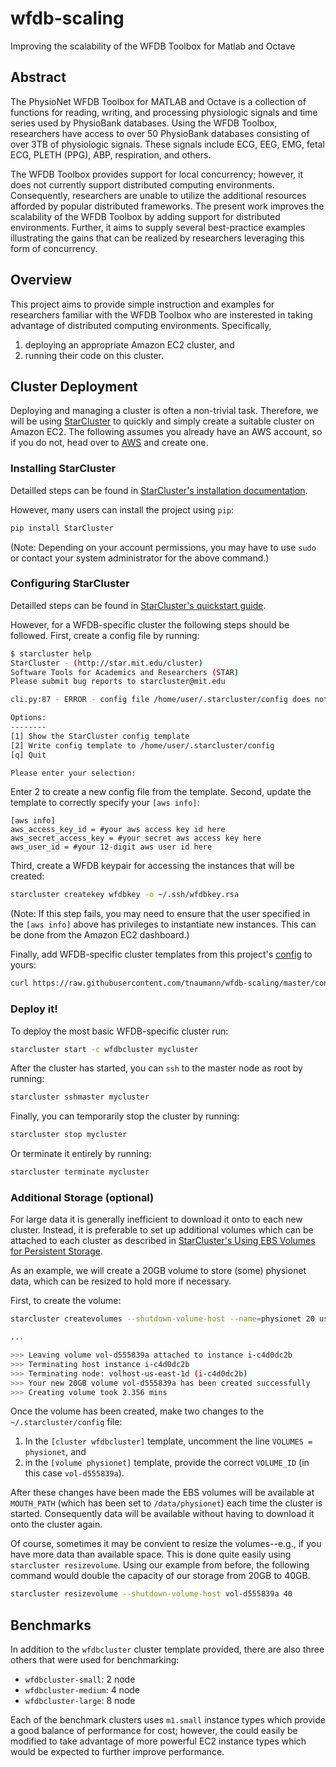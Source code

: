 wfdb-scaling
============

Improving the scalability of the WFDB Toolbox for Matlab and Octave


Abstract
--------
The PhysioNet WFDB Toolbox for MATLAB and Octave is a collection of functions for reading, writing, and processing physiologic signals and time series used by PhysioBank databases. Using the WFDB Toolbox, researchers have access to over 50 PhysioBank databases consisting of over 3TB of physiologic signals. These signals include ECG, EEG, EMG, fetal ECG, PLETH (PPG), ABP, respiration, and others. 

The WFDB Toolbox provides support for local concurrency; however, it does not currently support distributed computing environments. Consequently, researchers are unable to utilize the additional resources afforded by popular distributed frameworks. The present work improves the scalability of the WFDB Toolbox by adding support for distributed environments. Further, it aims to supply several best-practice examples illustrating the gains that can be realized by researchers leveraging this form of concurrency.


Overview
--------
This project aims to provide simple instruction and examples for researchers familiar with the WFDB Toolbox who are insterested in taking advantage of distributed computing environments. Specifically,

1. deploying an appropriate Amazon EC2 cluster, and
2. running their code on this cluster.


Cluster Deployment
------------------
Deploying and managing a cluster is often a non-trivial task. Therefore, we will be using [StarCluster](http://star.mit.edu/cluster) to quickly and simply create a suitable cluster on Amazon EC2. The following assumes you already have an AWS account, so if you do not, head over to [AWS](http://aws.amazon.com/) and create one.


### Installing StarCluster
Detailled steps can be found in [StarCluster's installation documentation](http://star.mit.edu/cluster/docs/latest/installation.html). 

However, many users can install the project using `pip`:

```sh
pip install StarCluster
```

(Note: Depending on your account permissions, you may have to use `sudo` or contact your system administrator for the above command.)

### Configuring StarCluster
Detailled steps can be found in [StarCluster's quickstart guide](http://star.mit.edu/cluster/docs/latest/quickstart.html). 

However, for a WFDB-specific cluster the following steps should be followed. First, create a config file by running:
```sh
$ starcluster help
StarCluster - (http://star.mit.edu/cluster)
Software Tools for Academics and Researchers (STAR)
Please submit bug reports to starcluster@mit.edu

cli.py:87 - ERROR - config file /home/user/.starcluster/config does not exist

Options:
--------
[1] Show the StarCluster config template
[2] Write config template to /home/user/.starcluster/config
[q] Quit

Please enter your selection:
```
Enter 2 to create a new config file from the template. Second, update the template to correctly specify your `[aws info]`:

```
[aws info]
aws_access_key_id = #your aws access key id here
aws_secret_access_key = #your secret aws access key here
aws_user_id = #your 12-digit aws user id here
```

Third, create a WFDB keypair for accessing the instances that will be created:

```sh
starcluster createkey wfdbkey -o ~/.ssh/wfdbkey.rsa
```

(Note: If this step fails, you may need to ensure that the user specified in the `[aws info]` above has privileges to instantiate new instances. This can be done from the Amazon EC2 dashboard.)

Finally, add WFDB-specific cluster templates from this project's [config](config) to yours:

```sh
curl https://raw.githubusercontent.com/tnaumann/wfdb-scaling/master/config >> ~/.starcluster/config
```

### Deploy it!
To deploy the most basic WFDB-specific cluster run:

```sh
starcluster start -c wfdbcluster mycluster
```

After the cluster has started, you can `ssh` to the master node as root by running:

```sh
starcluster sshmaster mycluster
```

Finally, you can temporarily stop the cluster by running:

```sh
starcluster stop mycluster
```

Or terminate it entirely by running:

```sh
starcluster terminate mycluster
```

### Additional Storage (optional)
For large data it is generally inefficient to download it onto to each new cluster. Instead, it is preferable to set up additional volumes which can be attached to each cluster as described in [StarCluster's Using EBS Volumes for Persistent Storage](http://star.mit.edu/cluster/docs/latest/manual/volumes.html).

As an example, we will create a 20GB volume to store (some) physionet data, which can be resized to hold more if necessary. 

First, to create the volume:
```sh
starcluster createvolumes --shutdown-volume-host --name=physionet 20 us-east-1d

...

>>> Leaving volume vol-d555839a attached to instance i-c4d0dc2b
>>> Terminating host instance i-c4d0dc2b
>>> Terminating node: volhost-us-east-1d (i-c4d0dc2b)
>>> Your new 20GB volume vol-d555839a has been created successfully
>>> Creating volume took 2.356 mins
```

Once the volume has been created, make two changes to the `~/.starcluster/config` file:

1. In the `[cluster wfdbcluster]` template, uncomment the line `VOLUMES = physionet`, and
2. in the `[volume physionet]` template, provide the correct `VOLUME_ID` (in this case `vol-d555839a`).

After these changes have been made the EBS volumes will be available at `MOUTH_PATH` (which has been set to `/data/physionet`) each time the cluster is started. Consequently data will be available without having to download it onto the cluster again.

Of course, sometimes it may be convient to resize the volumes--e.g., if you have more data than available space. This is done quite easily using `starcluster resizevolume`. Using our example from before, the following command would double the capacity of our storage from 20GB to 40GB.
```sh
starcluster resizevolume --shutdown-volume-host vol-d555839a 40
```


Benchmarks
----------
In addition to the `wfdbcluster` cluster template provided, there are also three others that were used for benchmarking:
  * `wfdbcluster-small`: 2 node
  * `wfdbcluster-medium`: 4 node
  * `wfdbcluster-large`: 8 node

Each of the benchmark clusters uses `m1.small` instance types which provide a good balance of performance for cost; however, the could easily be modified to take advantage of more powerful EC2 instance types which would be expected to further improve performance.

